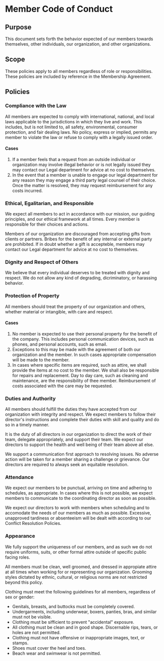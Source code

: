 # Member Code of Conduct

## Purpose

This document sets forth the behavior expected of our members towards themselves, other individuals, our organization, and other organizations.

## Scope

These policies apply to all members regardless of role or responsibilities. These policies are included by reference in the Membership Agreement.

## Policies

### Compliance with the Law

All members are expected to comply with international, national, and local laws applicable to the jurisdictions in which they live and work. This includes, but is not limited to, all safety, environmental, consumer protection, and fair dealing laws. No policy, express or implied, permits any member to violate the law or refuse to comply with a legally issued order.

#### Cases

1. If a member feels that a request from an outside individual or organization may involve illegal behavior or is not legally issued they may contact our Legal department for advice at no cost to themselves.
2. In the event that a member is unable to engage our legal department for any reason they may engage a third party legal counsel of their choice. Once the matter is resolved, they may request reimbursement for any costs incurred.

### Ethical, Egalitarian, and Responsible

We expect all members to act in accordance with our mission, our guiding principles, and our ethical framework at all times. Every member is responsible for their choices and actions.

Members of our organization are discouraged from accepting gifts from clients or partners. Bribes for the benefit of any internal or external party are prohibited. If in doubt whether a gift is accepteble, members may contact our Legal department for advice at no cost to themselves.

### Dignity and Respect of Others

We believe that every individual deserves to be treated with dignity and respect. We do not allow any kind of degrading, dicriminatory, or harassing behavior.

### Protection of Property

All members should treat the property of our organization and others, whether material or intangible, with care and respect.

#### Cases

1. No member is expected to use their personal property for the benefit of the company. This includes personal communication devices, such as phones, and personal accounts, such as email.
2. Exceptions to this may be made with the agreement of both our organization and the member. In such cases appropriate compensation will be made to the member.
3. In cases where specific items are required, such as attire, we shall provide the items at no cost to the member. We shall also be responsible for repairs and replacement. Day to day care, such as cleaning and maintenance, are the responsibility of thee member. Reimbursement of costs associated with the care may be requested.

### Duties and Authority

All members should fulfill the duties they have accepted from our organization with integrity and respect. We expect members to follow their director's instructions and complete their duties with skill and quality and do so in a timely manner.

It is the duty of all directors in our organization to direct the work of their team, delegate appropriately, and support their team. We expect our directors to support the health and well being of their team above all else.

We support a communication first approach to resolving issues. No adverse action will be taken for a member sharing a challenge or grievance. Our directors are required to always seek an equitable resolution.

### Attendance

We expect our members to be punctual, arriving on time and adhering to schedules, as appropriate. In cases where this is not possible, we expect members to communicate to the coordinating director as soon as possible.

We expect our directors to work with members when scheduling and to accomodate the needs of our members as much as possible. Excessive, unapproved tardiness or absenteeism will be dealt with according to our Conflict Resolution Policies.

### Appearance

We fully support the uniqueness of our members, and as such we do not require uniforms, suits, or other formal attire outside of specific public facing roles.

All members must be clean, well groomed, and dressed in appropiate attire at all times when working for or representing our organization. Grooming styles dictated by ethnic, cultural, or religious norms are not restricted beyond this policy.

Clothing must meet the following guidelines for all members, regardless of sex or gender:

- Genitals, breasts, and buttocks must be completely covered.
- Undergarments, including underwear, boxers, panties, bras, and similar must not be visible.
- Clothing must be sifficient to prevent "accidental" exposure.
- All clothing must be clean and in good shape. Discernable rips, tears, or holes are not permitted.
- Clothing must not have offensive or inappropriate images, text, or stamps.
- Shoes must cover the heel and toes.
- Beach wear and swimwear is not permitted.
